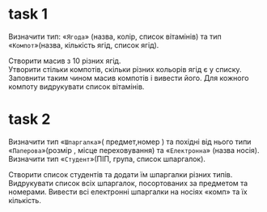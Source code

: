 # task 1
Визначити тип: «`Ягода`» (назва, колір, список вітамінів) та тип  «`Компот`»(назва, кількість ягід, список ягід).

Створити масив з 10 різних ягід.  
Утворити стільки компотів, скільки різних кольорів ягід є у списку.
Заповнити таким чином масив компотів і вивести його.
Для кожного компоту видрукувати список вітамінів. 

# task 2
Визначити тип «`Шпаргалка`»( предмет,номер ) та похідні від нього типи  «`Паперова`»(розмір , місце переховування) та «`Електронна`» (назва носія).
Визначити тип «`Студент`»(ПІП, група, список шпаргалок).

Створити список студентів та додати їм шпаргалки різних типів.
Видрукувати список всіх шпаргалок, посортованих за предметом та номерами. 
Вивести всі електронні шпаргалки на носіях «комп» та їх кількість.
